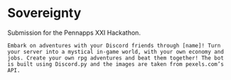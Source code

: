 # Sovereignty
Submission for the Pennapps XXI Hackathon.

	Embark on adventures with your Discord friends through [name]! Turn your server into a mystical in-game world, with your own economy and jobs. Create your own rpg adventures and beat them together! The bot is built using Discord.py and the images are taken from pexels.com’s API. 
